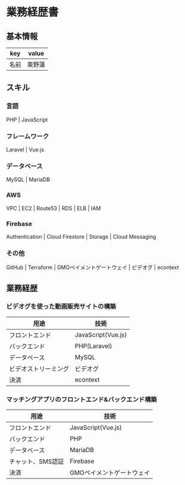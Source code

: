 # 業務経歴書

## 基本情報

|key|value|
|---|-----|
|名前|東野蓮|

## スキル

### 言語

PHP | JavaScript

### フレームワーク

Laravel | Vue.js

### データベース
MySQL | MariaDB

### AWS

VPC | EC2 | Route53 | RDS | ELB | IAM

### Firebase

Authentication | Cloud Firestore | Storage | Cloud Messaging

### その他

GitHub | Terraform | GMOペイメントゲートウェイ | ビデオグ | econtext

## 業務経歴

### ビデオグを使った動画販売サイトの構築

|用途|技術
|----|----
|フロントエンド|JavaScript(Vue.js)
|バックエンド|PHP(Laravel)
|データベース|MySQL
|ビデオストリーミング|ビデオグ
|決済|econtext|

### マッチングアプリのフロントエンド&バックエンド構築

|用途|技術
|----|----
|フロントエンド|JavaScript(Vue.js)
|バックエンド|PHP
|データベース|MariaDB
|チャット、SMS認証|Firebase
|決済|GMOペイメントゲートウェイ|
